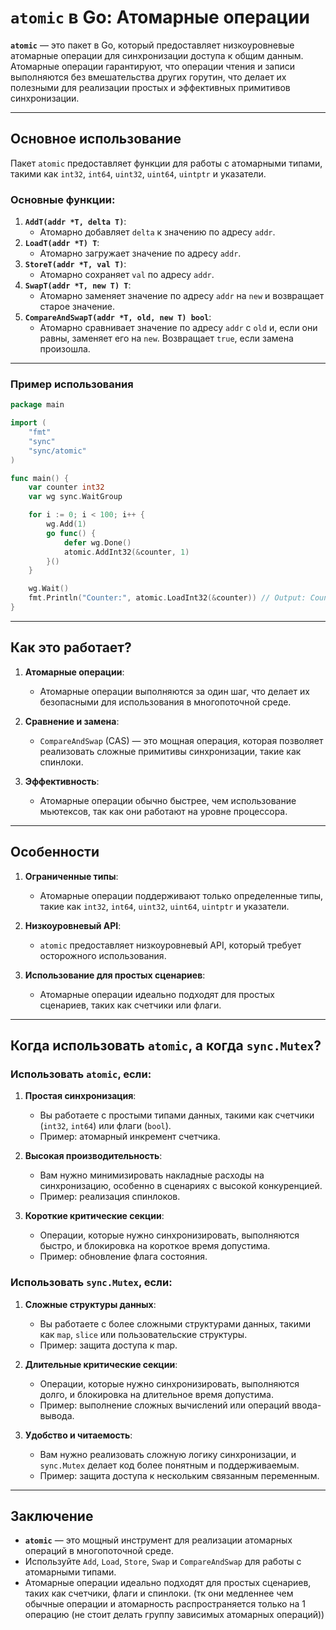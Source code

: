 # `atomic` в Go: Атомарные операции

**`atomic`** — это пакет в Go, который предоставляет низкоуровневые атомарные операции для синхронизации доступа к общим данным. Атомарные операции гарантируют, что операции чтения и записи выполняются без вмешательства других горутин, что делает их полезными для реализации простых и эффективных примитивов синхронизации.

---

## Основное использование

Пакет `atomic` предоставляет функции для работы с атомарными типами, такими как `int32`, `int64`, `uint32`, `uint64`, `uintptr` и указатели.

### Основные функции:
1. **`AddT(addr *T, delta T)`**:
    - Атомарно добавляет `delta` к значению по адресу `addr`.
2. **`LoadT(addr *T) T`**:
    - Атомарно загружает значение по адресу `addr`.
3. **`StoreT(addr *T, val T)`**:
    - Атомарно сохраняет `val` по адресу `addr`.
4. **`SwapT(addr *T, new T) T`**:
    - Атомарно заменяет значение по адресу `addr` на `new` и возвращает старое значение.
5. **`CompareAndSwapT(addr *T, old, new T) bool`**:
    - Атомарно сравнивает значение по адресу `addr` с `old` и, если они равны, заменяет его на `new`. Возвращает `true`, если замена произошла.

---

### Пример использования

```go
package main

import (
	"fmt"
	"sync"
	"sync/atomic"
)

func main() {
	var counter int32
	var wg sync.WaitGroup

	for i := 0; i < 100; i++ {
		wg.Add(1)
		go func() {
			defer wg.Done()
			atomic.AddInt32(&counter, 1)
		}()
	}

	wg.Wait()
	fmt.Println("Counter:", atomic.LoadInt32(&counter)) // Output: Counter: 100
}
```

---

## Как это работает?

1. **Атомарные операции**:
    - Атомарные операции выполняются за один шаг, что делает их безопасными для использования в многопоточной среде.

2. **Сравнение и замена**:
    - `CompareAndSwap` (CAS) — это мощная операция, которая позволяет реализовать сложные примитивы синхронизации, такие как спинлоки.

3. **Эффективность**:
    - Атомарные операции обычно быстрее, чем использование мьютексов, так как они работают на уровне процессора.

---

## Особенности

1. **Ограниченные типы**:
    - Атомарные операции поддерживают только определенные типы, такие как `int32`, `int64`, `uint32`, `uint64`, `uintptr` и указатели.

2. **Низкоуровневый API**:
    - `atomic` предоставляет низкоуровневый API, который требует осторожного использования.

3. **Использование для простых сценариев**:
    - Атомарные операции идеально подходят для простых сценариев, таких как счетчики или флаги.


---

## Когда использовать `atomic`, а когда `sync.Mutex`?

### Использовать `atomic`, если:
1. **Простая синхронизация**:
    - Вы работаете с простыми типами данных, такими как счетчики (`int32`, `int64`) или флаги (`bool`).
    - Пример: атомарный инкремент счетчика.

2. **Высокая производительность**:
    - Вам нужно минимизировать накладные расходы на синхронизацию, особенно в сценариях с высокой конкуренцией.
    - Пример: реализация спинлоков.

3. **Короткие критические секции**:
    - Операции, которые нужно синхронизировать, выполняются быстро, и блокировка на короткое время допустима.
    - Пример: обновление флага состояния.

### Использовать `sync.Mutex`, если:
1. **Сложные структуры данных**:
    - Вы работаете с более сложными структурами данных, такими как `map`, `slice` или пользовательские структуры.
    - Пример: защита доступа к map.

2. **Длительные критические секции**:
    - Операции, которые нужно синхронизировать, выполняются долго, и блокировка на длительное время допустима.
    - Пример: выполнение сложных вычислений или операций ввода-вывода.

3. **Удобство и читаемость**:
    - Вам нужно реализовать сложную логику синхронизации, и `sync.Mutex` делает код более понятным и поддерживаемым.
    - Пример: защита доступа к нескольким связанным переменным.

---

## Заключение

- **`atomic`** — это мощный инструмент для реализации атомарных операций в многопоточной среде.
- Используйте `Add`, `Load`, `Store`, `Swap` и `CompareAndSwap` для работы с атомарными типами.
- Атомарные операции идеально подходят для простых сценариев, таких как счетчики, флаги и спинлоки. (тк они медленнее чем обычные операции и атомарность распространяется только на 1 операцию (не стоит делать группу зависимых атомарных операций))

